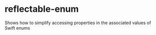 # reflectable-enum
Shows how to simplify accessing properties in the associated values of Swift enums
